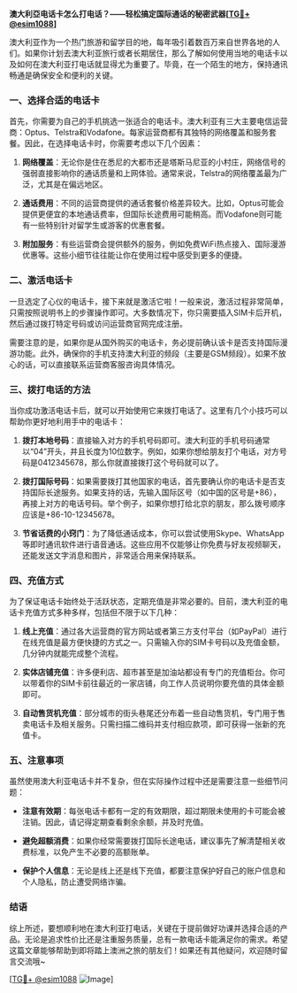 **澳大利亞电话卡怎么打电话？——轻松搞定国际通话的秘密武器[[TG💪+ @esim1088](https://t.me/s/esim1088)]**

澳大利亚作为一个热门旅游和留学目的地，每年吸引着数百万来自世界各地的人们。如果你计划去澳大利亚旅行或者长期居住，那么了解如何使用当地的电话卡以及如何在澳大利亚打电话就显得尤为重要了。毕竟，在一个陌生的地方，保持通讯畅通是确保安全和便利的关键。

### **一、选择合适的电话卡**

首先，你需要为自己的手机挑选一张适合的电话卡。澳大利亚有三大主要电信运营商：Optus、Telstra和Vodafone。每家运营商都有其独特的网络覆盖和服务套餐。因此，在选择电话卡时，你需要考虑以下几个因素：

1. **网络覆盖**：无论你是住在悉尼的大都市还是塔斯马尼亚的小村庄，网络信号的强弱直接影响你的通话质量和上网体验。通常来说，Telstra的网络覆盖最为广泛，尤其是在偏远地区。
   
2. **通话费用**：不同的运营商提供的通话套餐价格差异较大。比如，Optus可能会提供更便宜的本地通话费率，但国际长途费用可能稍高。而Vodafone则可能有一些特别针对留学生或游客的优惠套餐。

3. **附加服务**：有些运营商会提供额外的服务，例如免费WiFi热点接入、国际漫游优惠等。这些小细节往往能让你在使用过程中感受到更多的便捷。

### **二、激活电话卡**

一旦选定了心仪的电话卡，接下来就是激活它啦！一般来说，激活过程非常简单，只需按照说明书上的步骤操作即可。大多数情况下，你只需要插入SIM卡后开机，然后通过拨打特定号码或访问运营商官网完成注册。

需要注意的是，如果你是从国外购买的电话卡，务必提前确认该卡是否支持国际漫游功能。此外，确保你的手机支持澳大利亚的频段（主要是GSM频段）。如果不放心的话，可以直接联系运营商客服咨询具体情况。

### **三、拨打电话的方法**

当你成功激活电话卡后，就可以开始使用它来拨打电话了。这里有几个小技巧可以帮助你更好地利用手中的电话卡：

1. **拨打本地号码**：直接输入对方的手机号码即可。澳大利亚的手机号码通常以“04”开头，并且长度为10位数字。例如，如果你想给朋友打个电话，对方号码是0412345678，那么你就直接拨打这个号码就可以了。

2. **拨打国际号码**：如果需要拨打其他国家的电话，首先要确认你的电话卡是否支持国际长途服务。如果支持的话，先输入国际区号（如中国的区号是+86），再接上对方的电话号码。举个例子，如果你想打给北京的朋友，那么拨号顺序应该是+86-10-12345678。

3. **节省话费的小窍门**：为了降低通话成本，你可以尝试使用Skype、WhatsApp等即时通讯软件进行语音通话。这些应用不仅能够让你免费与好友视频聊天，还能发送文字消息和图片，非常适合用来保持联系。

### **四、充值方式**

为了保证电话卡始终处于活跃状态，定期充值是非常必要的。目前，澳大利亚的电话卡充值方式多种多样，包括但不限于以下几种：

1. **线上充值**：通过各大运营商的官方网站或者第三方支付平台（如PayPal）进行在线充值是最方便快捷的方式之一。只需输入你的SIM卡号码以及充值金额，几分钟内就能完成整个流程。

2. **实体店铺充值**：许多便利店、超市甚至是加油站都设有专门的充值柜台。你可以带着你的SIM卡前往最近的一家店铺，向工作人员说明你要充值的具体金额即可。

3. **自动售货机充值**：部分城市的街头巷尾还分布着一些自动售货机，专门用于售卖电话卡及相关服务。只需扫描二维码并支付相应款项，即可获得一张新的充值卡。

### **五、注意事项**

虽然使用澳大利亚电话卡并不复杂，但在实际操作过程中还是需要注意一些细节问题：

- **注意有效期**：每张电话卡都有一定的有效期限，超过期限未使用的卡可能会被注销。因此，请记得定期查看剩余余额，并及时充值。
  
- **避免超额消费**：如果你经常需要拨打国际长途电话，建议事先了解清楚相关收费标准，以免产生不必要的高额账单。

- **保护个人信息**：无论是线上还是线下充值，都要注意保护好自己的账户信息和个人隐私，防止遭受网络诈骗。

### **结语**

综上所述，要想顺利地在澳大利亚打电话，关键在于提前做好功课并选择合适的产品。无论是追求性价比还是注重服务质量，总有一款电话卡能满足你的需求。希望这篇文章能够帮助到即将踏上澳洲之旅的朋友们！如果还有其他疑问，欢迎随时留言交流哦~

[[TG💪+ @esim1088](https://t.me/s/esim1088) ![Image](https://i.postimg.cc/4NQfJmqS/Snipaste-2025-05-13-00-14-12.png)]